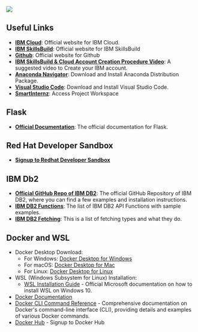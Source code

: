 <a href="https://github.com/shivam141998/IBM-FDP-CAD">
 <img src="https://github.com/shivam141998/IBM-FDP-CAD/assets/31761806/43530230-846f-43b4-b509-21f5f1b2d84b">
</a>


<h2>Useful Links</h2>
<ul>
  <li><a href="https://cloud.ibm.com/login" target="_blank"><strong>IBM Cloud</strong></a>: Official website for IBM Cloud.</li>
  <li><a href="https://www.ibm.com/academic/home" target="_blank"><strong>IBM SkillsBuild</strong></a>: Official website for IBM SkillsBuild</li>
  <li><a href="https://github.com/" target="_blank"><strong>Github</strong></a>: Official website for Github</li>
  <li><a href="https://youtu.be/7xOyKl80iUk?si=MHsM9DBMCRSVHphp" target="_blank"><strong>IBM SkillsBuild & Cloud Account Creation Procedure Video</strong></a>: A suggested video to Create your IBM account.</li>
  <li><a href="https://www.anaconda.com/download" target="_blank"><strong>Anaconda Navigator</strong></a>: Download and Install Anaconda Distribution Package.</li>
  <li><a href="https://code.visualstudio.com/" target="_blank"><strong>Visual Studio Code</strong></a>: Download and Install Visual Studio Code.</li>
  <li><a href="https://smartinternz.com/educator-login" target="_blank"><strong>SmartInternz</strong></a>: Access Project Workspace</li>
  
</ul>

<h2>Flask</h2>
<ul>
  <li><a href="https://flask.palletsprojects.com/en/2.3.x/quickstart/#a-minimal-application" target="_blank"><strong>Official Documentation</strong></a>: The official documentation for Flask.</li>
</ul>

<h2>Red Hat Developer Sandbox</h2>
<ul>
  <li><a href="https://developers.redhat.com/developer-sandbox" target="_blank"><strong>Signup to Redhat Developer Sandbox</strong></a></li>
</ul>

<h2>IBM Db2</h2>
<ul>
  <li><a href="https://github.com/ibmdb/python-ibmdb" target="_blank"><strong>Official GitHub Repo of IBM DB2</strong></a>: The official GitHub Repository of IBM DB2, where you can find a few examples and installation instructions.</li>
  <li><a href="https://github.com/ibmdb/python-ibmdb/wiki/APIs" target="_blank"><strong>IBM DB2 Functions</strong></a>: The list of IBM DB2 API Functions with sample examples.</li>
  <li><a href="https://www.ibm.com/docs/en/dscp/10.1.0?topic=db-fetching-rows-columns-from-result-sets" target="_blank"> <strong>IBM DB2 Fetching</strong></a>: This is a list of fetching types and what they do.</li>
</ul>

<h2>Docker and WSL</h2>
<ul>
  <li>
    Docker Desktop Download:
    <ul>
      <li>For Windows: <a href="https://www.docker.com/products/docker-desktop">Docker Desktop for Windows</a></li>
      <li>For macOS: <a href="https://www.docker.com/products/docker-desktop">Docker Desktop for Mac</a></li>
      <li>For Linux: <a href="https://www.docker.com/products/docker-desktop">Docker Desktop for Linux</a></li>
    </ul>
  </li>
  <li>
    WSL (Windows Subsystem for Linux) Installation:
    <ul>
      <li><a href="https://docs.microsoft.com/en-us/windows/wsl/install-win10">WSL Installation Guide</a> - Official Microsoft documentation on how to install WSL on Windows 10.</li>
    </ul>
  </li>
  <li><a href="https://docs.docker.com/">Docker Documentation</a></li>
  <li><a href="https://docs.docker.com/engine/reference/commandline/cli/">Docker CLI Command Reference</a> - Comprehensive documentation on Docker's command-line interface (CLI), providing details and examples of various Docker commands.</li>
  <li><a href="https://hub.docker.com">Docker Hub</a> - Signup to Docker Hub</li>
</ul>
